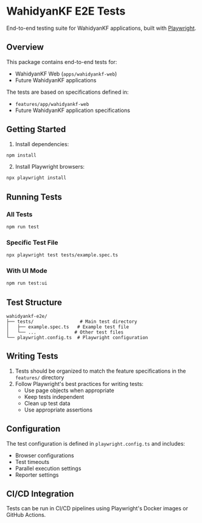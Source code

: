 # WahidyanKF E2E Tests

End-to-end testing suite for WahidyanKF applications, built with [Playwright](https://playwright.dev/).

## Overview

This package contains end-to-end tests for:

- WahidyanKF Web (`apps/wahidyankf-web`)
- Future WahidyanKF applications

The tests are based on specifications defined in:

- `features/app/wahidyankf-web`
- Future WahidyanKF application specifications

## Getting Started

1. Install dependencies:

```bash
npm install
```

2. Install Playwright browsers:

```bash
npx playwright install
```

## Running Tests

### All Tests

```bash
npm run test
```

### Specific Test File

```bash
npx playwright test tests/example.spec.ts
```

### With UI Mode

```bash
npm run test:ui
```

## Test Structure

```
wahidyankf-e2e/
├── tests/                 # Main test directory
│   ├── example.spec.ts   # Example test file
│   └── ...              # Other test files
└── playwright.config.ts  # Playwright configuration
```

## Writing Tests

1. Tests should be organized to match the feature specifications in the `features/` directory
2. Follow Playwright's best practices for writing tests:
   - Use page objects when appropriate
   - Keep tests independent
   - Clean up test data
   - Use appropriate assertions

## Configuration

The test configuration is defined in `playwright.config.ts` and includes:

- Browser configurations
- Test timeouts
- Parallel execution settings
- Reporter settings

## CI/CD Integration

Tests can be run in CI/CD pipelines using Playwright's Docker images or GitHub Actions.

